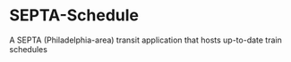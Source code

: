 # SEPTA-Schedule
A SEPTA (Philadelphia-area) transit application that hosts up-to-date train schedules

